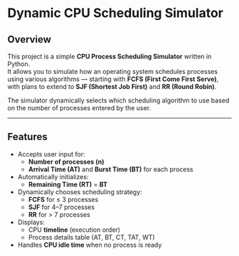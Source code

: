 # Dynamic CPU Scheduling Simulator

##  Overview
This project is a simple **CPU Process Scheduling Simulator** written in Python.  
It allows you to simulate how an operating system schedules processes using various algorithms — starting with **FCFS (First Come First Serve)**, with plans to extend to **SJF (Shortest Job First)** and **RR (Round Robin)**.  

The simulator dynamically selects which scheduling algorithm to use based on the number of processes entered by the user.

---

##  Features
- Accepts user input for:
  - **Number of processes (n)**
  - **Arrival Time (AT)** and **Burst Time (BT)** for each process
- Automatically initializes:
  - **Remaining Time (RT)** = **BT**
- Dynamically chooses scheduling strategy:
  - **FCFS** for ≤ 3 processes  
  - **SJF** for 4–7 processes  
  - **RR** for > 7 processes  
- Displays:
  - CPU **timeline** (execution order)
  - Process details table (AT, BT, CT, TAT, WT)
- Handles **CPU idle time** when no process is ready
